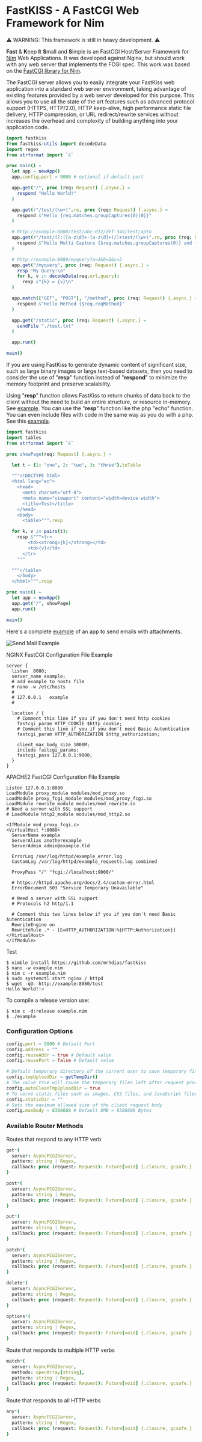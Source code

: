 # FastKISS - A FastCGI Web Framework for Nim
⚠️ WARNING: This framework is still in heavy development. ⚠️

**Fast** & **K**eep **I**t **S**mall and **S**imple is an FastCGI Host/Server Framework for [Nim](https://www.nim-lang.org) Web Applications. It was developed against Nginx, but should work with any web server that implements the FCGI spec. This work was based on the [FastCGI library for Nim](https://github.com/ba0f3/fastcgi.nim).

The FastCGI server allows you to easily integrate your FastKiss web application into a standard web server environment, taking advantage of existing features provided by a web server developed for this purpose. This allows you to use all the state of the art features such as advanced protocol support (HTTPS, HTTP/2.0), HTTP keep-alive, high performance static file delivery, HTTP compression, or URL redirect/rewrite services without increases the overhead and complexity of building anything into your application code.
```nim
import fastkiss
from fastkiss/utils import decodeData
import regex
from strformat import `&`

proc main() =
  let app = newApp()
  app.config.port = 9000 # optional if default port

  app.get("/", proc (req: Request) {.async.} =
    respond "Hello World!"
  )

  app.get(r"/test/(\w+)".re, proc (req: Request) {.async.} =
    respond &"Hello {req.matches.groupCaptures(0)[0]}"
  )

  # http://example:8080/test/abc-012/def-345/test/xpto
  app.get(r"/test/(?:([a-z\d]+-[a-z\d]+)/)+test/(\w+)".re, proc (req: Request) {.async.} =
    respond &"Hello Multi Capture {$req.matches.groupCaptures(0)} and {$req.matches.groupCaptures(1)}"
  )

  # http://example:8080/myquery?a=1&b=2&c=3
  app.get("/myquery", proc (req: Request) {.async.} =
    resp "My Query:\n"
    for k, v in decodeData(req.url.query):
      resp &"{k} = {v}\n"
  )

  app.match(["GET", "POST"], "/method", proc (req: Request) {.async.} =
    respond &"Hello Method {$req.reqMethod}"
  )

  app.get("/static", proc (req: Request) {.async.} =
    sendFile "./test.txt"
  )

  app.run()

main()
```
If you are using FastKiss to generate dynamic content of significant size, such as large binary images or large text-based datasets, then you need to consider the use of "**resp**" function instead of "**respond**" to minimize the memory footprint and preserve scalability.

Using "**resp**" function allows FastKiss to return chunks of data back to the client without the need to build an entire structure, or resource in-memory. See [example](https://github.com/mrhdias/fastkiss/blob/master/examples/loadimage.nim). You can use the "**resp**" function like the php "echo" function. You can even include files with code in the same way as you do with a php. See this [example](https://github.com/mrhdias/fastkiss/tree/master/examples/basicwebsite).
```nim
import fastkiss
import tables
from strformat import `&`

proc showPage(req: Request) {.async.} =

  let t = {1: "one", 2: "two", 3: "three"}.toTable

  """<!DOCTYPE html>
  <html lang="en">
    <head>
      <meta charset="utf-8">
      <meta name="viewport" content="width=device-width">
      <title>Test</title>
    </head>
    <body>
      <table>""".resp

  for k, v in pairs(t):
    resp &"""<tr>
        <td><strong>{k}</strong></td>
        <td>{v}</td>
      </tr>
    """

  """</table>
    </body>
  </html>""".resp

proc main() =
  let app = newApp()
  app.get("/", showPage)
  app.run()

main()
```
Here's a complete [example](https://github.com/mrhdias/fastkiss/blob/master/examples/sendmymail.nim) of an app to send emails with attachments.

![Send Mail Example](https://raw.githubusercontent.com/mrhdias/fastkiss/master/examples/sendmymail.jpg)

NGINX FastCGI Configuration File Example
```
server {
  listen  8080;
  server_name example;
  # add example to hosts file
  # nano -w /etc/hosts
  #
  # 127.0.0.1   example
  #

  location / {
    # Comment this line if you if you don't need http cookies
    fastcgi_param HTTP_COOKIE $http_cookie;
    # Comment this line if you if you don't need Basic Autentication
    fastcgi_param HTTP_AUTHORIZATION $http_authorization;

    client_max_body_size 1000M;
    include fastcgi_params;
    fastcgi_pass 127.0.0.1:9000;
  }
}
```
APACHE2 FastCGI Configuration File Example
```
Listen 127.0.0.1:8080
LoadModule proxy_module modules/mod_proxy.so
LoadModule proxy_fcgi_module modules/mod_proxy_fcgi.so
LoadModule rewrite_module modules/mod_rewrite.so
# Need a server with SSL support
# LoadModule http2_module modules/mod_http2.so

<IfModule mod_proxy_fcgi.c>
<VirtualHost *:8080>
  ServerName example
  ServerAlias anotherexample
  ServerAdmin admin@example.tld

  ErrorLog /var/log/httpd/example_error.log
  CustomLog /var/log/httpd/example_requests.log combined

  ProxyPass "/" "fcgi://localhost:9000/"

  # https://httpd.apache.org/docs/2.4/custom-error.html
  ErrorDocument 503 "Service Temporary Unavailable"

  # Need a server with SSL support
  # Protocols h2 http/1.1

  # Comment this two lines below if you if you don't need Basic Autentication
  RewriteEngine on
  RewriteRule .* - [E=HTTP_AUTHORIZATION:%{HTTP:Authorization}]
</VirtualHost>
</IfModule>
```
Test
```
$ nimble install https://github.com/mrhdias/fastkiss
$ nano -w example.nim
$ nim c -r example.nim
$ sudo systemctl start nginx / httpd
$ wget -qO- http://example:8080/test
Hello World!!⏎
```
To compile a release version use:
```
$ nim c -d:release example.nim
$ ./example
```

### Configuration Options
```nim
config.port = 9000 # Default Port
config.address = ""
config.reuseAddr = true # Default value
config.reusePort = false # Default value

# Default temporary directory of the current user to save temporary files
config.tmpUploadDir = getTempDir()
# The value true will cause the temporary files left after request processing to be removed.
config.autoCleanTmpUploadDir = true
# To serve static files such as images, CSS files, and JavaScript files
config.staticDir = ""
# Sets the maximum allowed size of the client request body
config.maxBody = 8388608 # Default 8MB = 8388608 Bytes
```

### Available Router Methods
Routes that respond to any HTTP verb
```nim
get*(
  server: AsyncFCGIServer,
  pattern: string | Regex,
  callback: proc (request: Request): Future[void] {.closure, gcsafe.}
)

post*(
  server: AsyncFCGIServer,
  pattern: string | Regex,
  callback: proc (request: Request): Future[void] {.closure, gcsafe.}
)

put*(
  server: AsyncFCGIServer,
  pattern: string | Regex,
  callback: proc (request: Request): Future[void] {.closure, gcsafe.}
)

patch*(
  server: AsyncFCGIServer,
  pattern: string | Regex,
  callback: proc (request: Request): Future[void] {.closure, gcsafe.}
)

delete*(
  server: AsyncFCGIServer,
  pattern: string | Regex,
  callback: proc (request: Request): Future[void] {.closure, gcsafe.}
)

options*(
  server: AsyncFCGIServer,
  pattern: string | Regex,
  callback: proc (request: Request): Future[void] {.closure, gcsafe.}
)
```

Route that responds to multiple HTTP verbs
```nim
match*(
  server: AsyncFCGIServer,
  methods: openArray[string],
  pattern: string | Regex,
  callback: proc (request: Request): Future[void] {.closure, gcsafe.}
)
```

Route that responds to all HTTP verbs
```nim
any*(
  server: AsyncFCGIServer,
  pattern: string | Regex,
  callback: proc (request: Request): Future[void] {.closure, gcsafe.}
)
```
